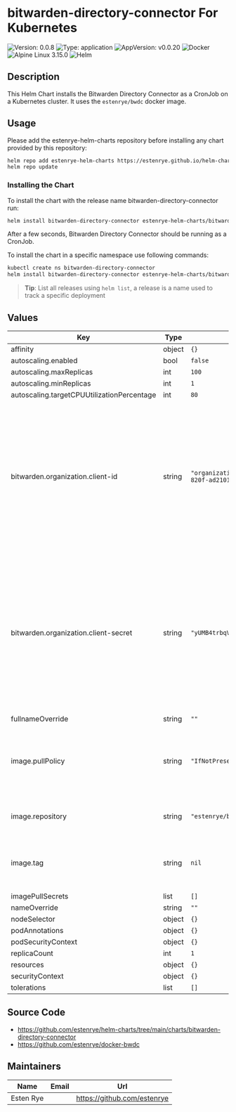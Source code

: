 # bitwarden-directory-connector For Kubernetes

![Version: 0.0.8](https://img.shields.io/badge/Version-0.0.8-informational?style=flat-square) ![Type: application](https://img.shields.io/badge/Type-application-informational?style=flat-square) ![AppVersion: v0.0.20](https://img.shields.io/badge/AppVersion-v0.0.20-informational?style=flat-square) ![Docker](https://img.shields.io/badge/docker-2496ED?style=for-the-badge&logo=docker&logoColor=white)
![Alpine Linux 3.15.0](https://img.shields.io/badge/alpine_linux_3.15.0-0D597F?style=for-the-badge&logo=alpine-linux&logoColor=white)
![Helm](https://img.shields.io/badge/helm-0F1689?style=for-the-badge&logo=helm&logoColor=white)

## Description

This Helm Chart installs the Bitwarden Directory Connector as a
CronJob on a Kubernetes cluster.  It uses the `estenrye/bwdc`
docker image.

## Usage

Please add the estenrye-helm-charts repository before installing any chart provided by this repository:

```bash
helm repo add estenrye-helm-charts https://estenrye.github.io/helm-charts
helm repo update
```

### Installing the Chart

To install the chart with the release name bitwarden-directory-connector run:

```bash
helm install bitwarden-directory-connector estenrye-helm-charts/bitwarden-directory-connector 0.0.8
```

After a few seconds, Bitwarden Directory Connector should be running as a CronJob.

To install the chart in a specific namespace use following commands:

```bash
kubectl create ns bitwarden-directory-connector
helm install bitwarden-directory-connector estenrye-helm-charts/bitwarden-directory-connector --namespace bitwarden-directory-connector --version 0.0.8
```

> **Tip**: List all releases using `helm list`, a release is a name used to track a specific deployment

## Values

| Key | Type | Default | Description |
|-----|------|---------|-------------|
| affinity | object | `{}` |  |
| autoscaling.enabled | bool | `false` |  |
| autoscaling.maxReplicas | int | `100` |  |
| autoscaling.minReplicas | int | `1` |  |
| autoscaling.targetCPUUtilizationPercentage | int | `80` |  |
| bitwarden.organization.client-id | string | `"organization.b5351047-89b6-820f-ad21016b6222"` | The Bitwarden API Client Id for the Organization. You must replace the value in this field.  You can find this by navigating to your Bitwarden Organization Settings and clicking View API Key. |
| bitwarden.organization.client-secret | string | `"yUMB4trbqV1bavhEHGqbuGpz4AlHm9"` | The Bitwarden API Client Secret for the Organization. You must replace the value in this field.  You can find this by navigating to your Bitwarden Organization Settings and clicking View API Key. |
| fullnameOverride | string | `""` |  |
| image.pullPolicy | string | `"IfNotPresent"` | Configures the image pull policy.  Valid options include [`Always`, `IfNotPresent`, `Never`] |
| image.repository | string | `"estenrye/bwdc"` | Docker Image Repository Name. |
| image.tag | string | `nil` | Overrides the image tag whose default is the chart appVersion. |
| imagePullSecrets | list | `[]` |  |
| nameOverride | string | `""` |  |
| nodeSelector | object | `{}` |  |
| podAnnotations | object | `{}` |  |
| podSecurityContext | object | `{}` |  |
| replicaCount | int | `1` |  |
| resources | object | `{}` |  |
| securityContext | object | `{}` |  |
| tolerations | list | `[]` |  |

## Source Code

* <https://github.com/estenrye/helm-charts/tree/main/charts/bitwarden-directory-connector>
* <https://github.com/estenrye/docker-bwdc>

## Maintainers

| Name | Email | Url |
| ---- | ------ | --- |
| Esten Rye |  | https://github.com/estenrye |
